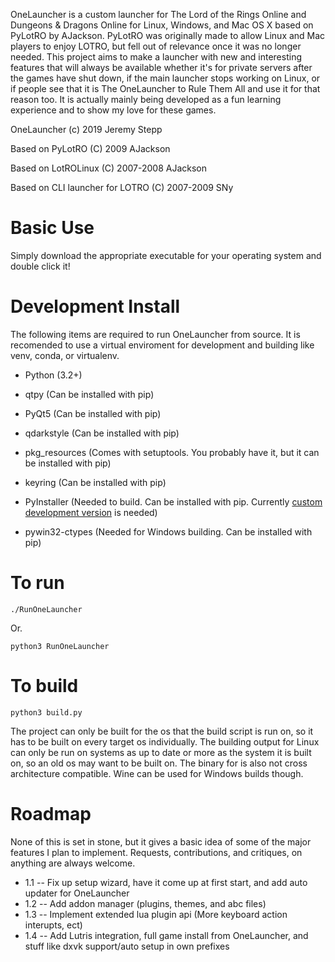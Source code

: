 OneLauncher is a custom launcher for The Lord of the Rings Online and Dungeons & Dragons Online
for Linux, Windows, and Mac OS X based on PyLotRO by AJackson. PyLotRO
was originally made to allow Linux and Mac players to enjoy LOTRO, but fell
out of relevance once it was no longer needed. This project aims to make a launcher
with new and interesting features that will always be available whether it's for private
servers after the games have shut down, if the main launcher stops working on Linux, or
if people see that it is The OneLauncher to Rule Them All and use it for that reason too.
It is actually mainly being developed as a fun learning experience and to show my
love for these games.

OneLauncher
(c) 2019 Jeremy Stepp

Based on PyLotRO
(C) 2009 AJackson

Based on LotROLinux
(C) 2007-2008 AJackson

Based on CLI launcher for
LOTRO (C) 2007-2009 SNy

# Basic Use

 Simply download the appropriate executable for your operating system and double click it!

# Development Install

The following items are required to run OneLauncher from source.
It is recomended to use a virtual enviroment for development and
building like venv, conda, or virtualenv.

-   Python (3.2+)
-   qtpy (Can be installed with pip)
-   PyQt5 (Can be installed with pip)
-   qdarkstyle (Can be installed with pip)
-   pkg_resources (Comes with setuptools. You probably have it, but it can be installed with pip)
-   keyring (Can be installed with pip)

-   PyInstaller (Needed to build. Can be installed with pip.
    Currently [custom development version](https://github.com/JeremyStepp/pyinstaller/archive/develop.zip) is needed)
-   pywin32-ctypes (Needed for Windows building. Can be installed with pip)

# To run

`./RunOneLauncher`

Or.

`python3 RunOneLauncher`

# To build

`python3 build.py`

The project can only be built for the os that the build script is run on,
so it has to be built on every target os individually. The building output
for Linux can only be run on systems as up to date or more as the system it
is built on, so an old os may want to be built on. The binary for is
also not cross architecture compatible. Wine can be used for Windows builds
though.

# Roadmap
None of this is set in stone, but it gives a basic idea of some of the major
 features I plan to implement. Requests, contributions, and critiques, on anything
 are always welcome.

-  1.1 -- Fix up setup wizard, have it come up at first start, and add auto updater for OneLauncher
-  1.2 -- Add addon manager (plugins, themes, and abc files)
-  1.3 -- Implement extended lua plugin api (More keyboard action interupts, ect)
-  1.4 -- Add Lutris integration, full game install from OneLauncher, and stuff like dxvk support/auto setup in own prefixes
